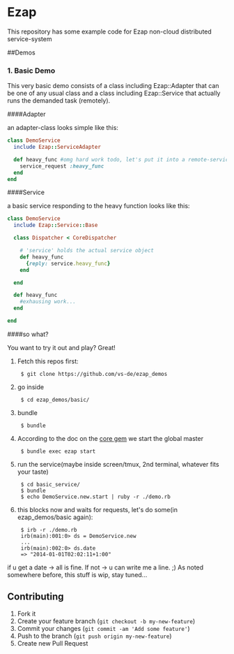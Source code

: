 # Ezap

This repository has some example code for Ezap non-cloud distributed service-system

##Demos

### 1. Basic Demo

This very basic demo consists of a class including Ezap::Adapter that can be one of
any usual class and a class including Ezap::Service that actually runs the demanded 
task (remotely).

####Adapter

an adapter-class looks simple like this:

```ruby
class DemoService
  include Ezap::ServiceAdapter

  def heavy_func #omg hard work todo, let's put it into a remote-service!
    service_request :heavy_func
  end
end
```

####Service

a basic service responding to the heavy function looks like this:
```ruby
class DemoService
  include Ezap::Service::Base

  class Dispatcher < CoreDispatcher

    # 'service' holds the actual service object
    def heavy_func
      {reply: service.heavy_func}
    end

  end

  def heavy_func
    #exhausing work...
  end

end
```
####so what?

You want to try it out and play? Great!

1. Fetch this repos first:
    
        $ git clone https://github.com/vs-de/ezap_demos
    
2. go inside

        $ cd ezap_demos/basic/
    
3. bundle

        $ bundle
    
4. According to the doc on the [core gem](https://github.com/vs-de/ezap_core) we start the global master

        $ bundle exec ezap start
    
5. run the service(maybe inside screen/tmux, 2nd terminal, whatever fits your taste)

        $ cd basic_service/
        $ bundle
        $ echo DemoService.new.start | ruby -r ./demo.rb

6. this blocks now and waits for requests, let's do some(in ezap_demos/basic again):

        $ irb -r ./demo.rb
        irb(main):001:0> ds = DemoService.new
        ...
        irb(main):002:0> ds.date
        => "2014-01-01T02:02:11+1:00"

if u get a date -> all is fine.
If not -> u can write me a line. ;)
As noted somewhere before, this stuff is wip, stay tuned...

## Contributing

1. Fork it
2. Create your feature branch (`git checkout -b my-new-feature`)
3. Commit your changes (`git commit -am 'Add some feature'`)
4. Push to the branch (`git push origin my-new-feature`)
5. Create new Pull Request
